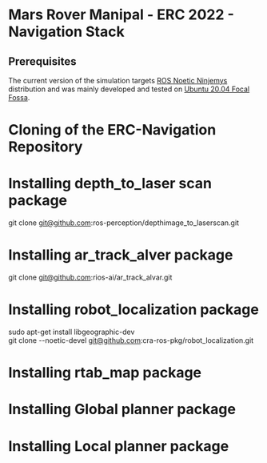 # Mars Rover Manipal - ERC 2022 - Navigation Stack 

## Prerequisites

The current version of the simulation targets [ROS Noetic Ninjemys](http://wiki.ros.org/noetic/Installation/) distribution and was mainly developed and tested on [Ubuntu 20.04 Focal Fossa](https://releases.ubuntu.com/20.04/).

# Cloning of the ERC-Navigation Repository

# Installing depth_to_laser scan package 

git clone git@github.com:ros-perception/depthimage_to_laserscan.git

# Installing ar_track_alver package 

git clone git@github.com:rios-ai/ar_track_alvar.git

# Installing robot_localization package

sudo apt-get install libgeographic-dev  
git clone --noetic-devel git@github.com:cra-ros-pkg/robot_localization.git

# Installing rtab_map package 

# Installing Global planner package 

# Installing Local planner package

